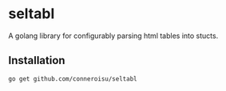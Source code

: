 # seltabl

A golang library for configurably parsing html tables into stucts.

## Installation

```bash
go get github.com/conneroisu/seltabl
```
